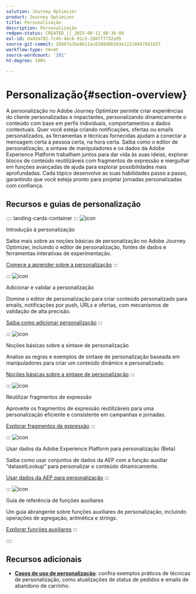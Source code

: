 ```yaml
---
solution: Journey Optimizer
product: Journey Optimizer
title: Personalização
description: Personalização
redpen-status: CREATED_||_2025-08-12_00-36-08
exl-id: dadda702-fc45-46c6-91c5-2887ff732a95
source-git-commit: 2b907a3be8b11ac6308d0b563e122c88478d1d37
workflow-type: tm+mt
source-wordcount: '281'
ht-degree: 100%

---
```


# Personalização{#section-overview}

A personalização no Adobe Journey Optimizer permite criar experiências do cliente personalizadas e impactantes, personalizando dinamicamente o conteúdo com base em perfis individuais, comportamentos e dados contextuais. Quer você esteja criando notificações, ofertas ou emails personalizados, as ferramentas e técnicas fornecidas ajudam a conectar a mensagem certa à pessoa certa, na hora certa. Saiba como o editor de personalização, a sintaxe de manipuladores e os dados da Adobe Experience Platform trabalham juntos para dar vida às suas ideias, explorar blocos de conteúdo reutilizáveis com fragmentos de expressão e mergulhar em funções avançadas de ajuda para explorar possibilidades mais aprofundadas. Cada tópico desenvolve as suas habilidades passo a passo, garantindo que você esteja pronto para projetar jornadas personalizadas com confiança.

## Recursos e guias de personalização

:::: landing-cards-container
:::
![icon](https://cdn.experienceleague.adobe.com/icons/circle-play.svg?lang=pt-BR)

Introdução à personalização

Saiba mais sobre as noções básicas de personalização no Adobe Journey Optimizer, incluindo o editor de personalização, fontes de dados e ferramentas interativas de experimentação.

[Comece a aprender sobre a personalização](../using/personalization/personalize.md)
:::

:::
![icon](https://cdn.experienceleague.adobe.com/icons/list-check.svg?lang=pt-BR)

Adicionar e validar a personalização

Domine o editor de personalização para criar conteúdo personalizado para emails, notificações por push, URLs e ofertas, com mecanismos de validação de alta precisão.

[Saiba como adicionar personalização](../using/personalization/personalization-build-expressions.md)
:::

:::
![icon](https://cdn.experienceleague.adobe.com/icons/code-branch.svg?lang=pt-BR)

Noções básicas sobre a sintaxe de personalização

Analise as regras e exemplos de sintaxe de personalização baseada em manipuladores para criar um conteúdo dinâmico e personalizado.

[Noções básicas sobre a sintaxe de personalização](../using/personalization/personalization-syntax.md)
:::

:::
![icon](https://cdn.experienceleague.adobe.com/icons/puzzle-piece.svg?lang=pt-BR)

Reutilizar fragmentos de expressão

Aproveite os fragmentos de expressão reutilizáveis para uma personalização eficiente e consistente em campanhas e jornadas.

[Explorar fragmentos de expressão](../using/personalization/use-expression-fragments.md)
:::

:::
![icon](https://cdn.experienceleague.adobe.com/icons/database.svg?lang=pt-BR)

Usar dados da Adobe Experience Platform para personalização (Beta)

Saiba como usar conjuntos de dados da AEP com a função auxiliar “datasetLookup” para personalizar o conteúdo dinamicamente.

[Usar dados da AEP para personalização](../using/personalization/aep-data-perso.md)
:::

:::
![icon](https://cdn.experienceleague.adobe.com/icons/screwdriver-wrench.svg?lang=pt-BR)

Guia de referência de funções auxiliares

Um guia abrangente sobre funções auxiliares de personalização, incluindo operações de agregação, aritmética e strings.

[Explorar funções auxiliares](functions-landing-page.md)
:::

::::


## Recursos adicionais

- **[Casos de uso de personalização](personalization-use-cases-landing-page.md)**: confira exemplos práticos de técnicas de personalização, como atualizações de status de pedidos e emails de abandono de carrinho.
